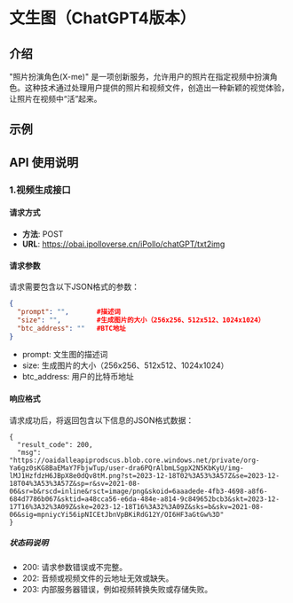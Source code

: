 # 文生图（ChatGPT4版本）

## 介绍
"照片扮演角色(X-me)" 是一项创新服务，允许用户的照片在指定视频中扮演角色。这种技术通过处理用户提供的照片和视频文件，创造出一种新颖的视觉体验，让照片在视频中“活”起来。

## 示例

## API 使用说明

### 1.视频生成接口

#### 请求方式
- **方法**: POST
- **URL**: https://obai.ipolloverse.cn/iPollo/chatGPT/txt2img

#### 请求参数
请求需要包含以下JSON格式的参数：
```json
{
  "prompt": "",       #描述词
  "size": "",         #生成图片的大小（256x256、512x512、1024x1024）
  "btc_address": ""   #BTC地址
}
```
- prompt: 文生图的描述词
- size: 生成图片的大小（256x256、512x512、1024x1024）
- btc_address: 用户的比特币地址

#### 响应格式
请求成功后，将返回包含以下信息的JSON格式数据：
```
{
  "result_code": 200,
  "msg": "https://oaidalleapiprodscus.blob.core.windows.net/private/org-Ya6gz0sKG8BaEMaY7FbjwTup/user-dra6PQrAlbmLSgpX2N5KbKyU/img-lMJ1HzfdzH6JBpX8e0dQv8tM.png?st=2023-12-18T02%3A53%3A57Z&se=2023-12-18T04%3A53%3A57Z&sp=r&sv=2021-08-06&sr=b&rscd=inline&rsct=image/png&skoid=6aaadede-4fb3-4698-a8f6-684d7786b067&sktid=a48cca56-e6da-484e-a814-9c849652bcb3&skt=2023-12-17T16%3A32%3A09Z&ske=2023-12-18T16%3A32%3A09Z&sks=b&skv=2021-08-06&sig=mpniycYi56ipNICEtJbnVpBKiRdG12Y/OI6HF3aGtGw%3D"
}
```

##### 状态码说明
- 200: 请求参数错误或不完整。
- 202: 音频或视频文件的云地址无效或缺失。
- 203: 内部服务器错误，例如视频转换失败或存储失败。
